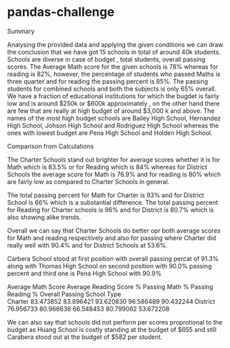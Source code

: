 # pandas-challenge

Summary

Analysing the provided data and applying the given conditions we can draw the conclusion that we have got 15 schools in total of around 40k students. Schools are diverse in case of budget , total students, overall passing scores.
The Average Math score for the given schools is 78% whereas for reading is 82%, however, the percentage of students who passed Maths is three quarter and for reading the passing percent is 85%.
The passing students for combined schools and both the subjects is only 65% overall.
We have a fraction of educational institutions for which the bugdet is fairly low and is around $250k or $600k approximately , on the other hand there are few that are really at high budget of around $3,000 k and above.
The names of the most high budget schools are Bailey High School, Hernandez High School, Johson High School and Rodriguez High School  whereas the ones with lowest budget are Pena High School and Holden High School.



Comparison from Calculations 


The Charter Schools stand out brighter for average scores whether it is for Math which is 83.5% or for Reading which is 84% whereas for District Schools the average score for Math is 76.9% and for reading is 80% which are fairly low as compared to Charter Schools in general.

The total passing percent for Math for Charter is 93% and for District School is 66% which is a substantial difference.
The total passing percent for Reading for Charter schools is 96% and for District is 80.7% which is also showing alike trends.

Overall we can say that Charter Schools do better opr both average scores for Math and reading respectively and also for passing where Charter did really well with 90.4% and for District Schools at 53.6%.

Carbera School stood at first position with overall passing percat of 91.3% along with Thomas High School on second position with 90.0% passing percent and third one is Pena High School  with 90.9%



Average Math Score	Average Reading Score	% Passing Math	% Passing Reading	% Overall Passing
School Type					
Charter	83.473852	83.896421	93.620830	96.586489	90.432244
District	76.956733	80.966636	66.548453	80.799062	53.672208


We can also say that schools did not perform per scores proprotional to the budget as Huang School is costly standing at the budget of $655 and still Carabera stood out at the budget of $582 per student.

